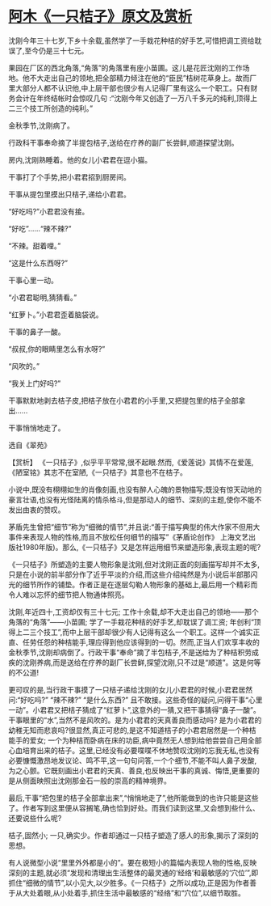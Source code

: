 # [阿木《一只桔子》原文及赏析](https://www.vrrw.net/wx/15151.html)

沈刚今年三十七岁,下乡十余载,虽然学了一手栽花种桔的好手艺,可惜把调工资给耽误了,至今仍是三十七元。

果园在厂区的西北角落,“角落”的角落里有座小苗圃。这儿是花匠沈刚的工作场地。他不大走出自己的领地,把全部精力倾注在他的“臣民”桔树花草身上。故而厂里大部分人都不认识他,中上层干部也很少有人记得厂里有这么一个职工。只有财务会计在年终结帐时会惊叹几句 :“沈刚今年又创造了一万八千多元的纯利,顶得上二三个技工所创造的纯利。”

金秋季节,沈刚病了。

行政科干事奉命摘了半提包桔子,送给在疗养的副厂长尝鲜,顺道探望沈刚。

房内,沈刚熟睡着。他的女儿小君君在逗小猫。

干事打了个手势,把小君君招到厨房间。

干事从提包里摸出只桔子,递给小君君。

“好吃吗?”小君君没有接。

“好吃”……“辣不辣?”

“不辣。甜着哩。”

“这是什么东西呀?”

干事心里一动。

“小君君聪明,猜猜看。”

“红萝卜。”小君君歪着脑袋说。

干事的鼻子一酸。

“叔叔,你的眼睛里怎么有水呀?”

“风吹的。”

“我关上门好吗?”

干事默默地剥去桔子皮,把桔子放在小君君的小手里,又把提包里的桔子全部拿出……

干事悄悄地走了。

选自《翠苑》



【赏析】 《一只桔子》,似乎平平常常,很不起眼.然而,《爱莲说》其情不在爱莲,《陋室铭》其志不在室陋,《一只桔子》其意也不在桔子。

小说中,既没有栩栩如生的肖像刻画,也没有醉人心魄的景物描写;既没有惊天动地的豪言壮语,也没有光怪陆离的情杀格斗,但是那动人的细节、深刻的主题,使你不能不发出由衷的赞叹。

茅盾先生曾把“细节”称为“细微的情节”,并且说:“善于描写典型的伟大作家不但用大事件来表现人物的性格,而且不放松任何细节的描写”《茅盾论创作》 上海文艺出版社1980年版)。那么,《一只桔子》又是怎样运用细节来塑造形象,表现主题的呢?

《一只桔子》所塑造的主要人物形象是沈刚,但对沈刚正面的刻画描写却并不太多,只是在小说的前半部分作了近乎平淡的介绍,而这些介绍纯然是为小说后半部那闪光的细节所作的铺垫。作者正是在逐层勾勒人物形象的基础上,最后用一个精彩而令人难以忘怀的细节把人物通体照亮。

沈刚,年近四十,工资却仅有三十七元; 工作十余载,却不大走出自己的领地——那个角落的“角落”——小苗圃; 学了一手栽花种桔的好手艺,却耽误了调工资; 年创利“顶得上二三个技工”,而中上层干部却很少有人记得有这么一个职工。这样一个诚实正直、任劳任怨的种桔能手,理应得到他应该得到的一切。然而,正当人们欢享丰收的金秋季节,沈刚却病倒了。行政干事“奉命”摘了半包桔子,不是送给为了种桔积劳成疾的沈刚养病,而是送给在疗养的副厂长尝鲜,探望沈刚,只不过是“顺道”。这是何等的不公道!

更可叹的是,当行政干事摸了一只桔子递给沈刚的女儿小君君的时候,小君君居然问:“好吃吗?” “辣不辣?” “是什么东西?” 且不敢接。这些奇怪的疑问,问得干事“心里一动”。小君君又把桔子猜成了“红萝卜”,这意外的一猜,又把干事猜得“鼻子一酸”。干事眼里的“水”,当然不是风吹的。是为小君君的天真善良而感动吗? 是为小君君的幼稚无知而悲哀吗?很显然,真正可悲的,是这不知道桔子的小君君居然是一个种桔能手的爱女; 一个为种桔而卧病在床的功臣,病中竟然无人想到给他尝尝自己用全部心血培育出来的桔子。这里,已经没有必要喋喋不休地赞叹沈刚的忘我无私,也没有必要慷慨激昂地发议论、鸣不平,这一句句问答,一个个细节,不能不叫人鼻子发酸,为之心颤。它既刻画出小君君的天真、善良,也反映出干事的真诚、悔悟,更重要的是从侧面映照出沈刚那金石一般的崇高的精神境界。

最后,干事“把包里的桔子全部拿出来”,“悄悄地走了”,他所能做到的也许只能是这些了。作者写到这里便从容搁笔,确也恰到好处。而我们读到这里,又会想到些什么、还要说些什么呢?

桔子,固然小; 一只,确实少。作者却通过一只桔子塑造了感人的形象,揭示了深刻的思想。

有人说微型小说“里里外外都是小的”。要在极短小的篇幅内表现人物的性格,反映深刻的主题,就必须“发现和清理出生活整体的最灵通的‘经络’和最敏感的‘穴位’”,即抓住“细微的情节”,以小见大,以少胜多。《一只桔子》之所以成功,正是因为作者善于从大处着眼,从小处着手,抓住生活中最敏感的“经络”和“穴位”,以细节取胜。


